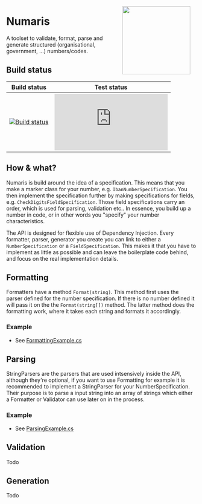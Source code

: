 <img align="right" style="margin: 16px;" src="https://github.com/KodeFoxx/Numaris/blob/master/Resources/Images/logo-numaris.png?raw=true" width=180 height=180/>

# Numaris
A toolset to validate, format, parse and generate structured (organisational, government, ...) numbers/codes.


## Build status
Build status | Test status
--- | --- 
[![Build status](https://ci.appveyor.com/api/projects/status/ylx7kd61ro7cqbpu/branch/master?svg=true)](https://ci.appveyor.com/project/aredfox/numaris/branch/master) | [![Test status](http://flauschig.ch/batch.php?type=tests&account=aredfox&slug=numaris)](https://ci.appveyor.com/project/aredfox/numaris/build/tests)

## How & what?
Numaris is build around the idea of a specification. This means that you make a marker class for your number, e.g. `IbanNumberSpecification`. You then implement the specification further by making specifications for fields, e.g. `CheckDigitsFieldSpecification`. Those field specifications carry an order, which is used for parsing, validation etc.. In essence, you build up a number in code, or in other words you "specify" your number characteristics.

The API is designed for flexible use of Dependency Injection. Every formatter, parser, generator you create you can link to either a `NumberSpecification` or a `FieldSpecification`. This makes it that you have to implement as little as possible and can leave the boilerplate code behind, and focus on the real implementation details.

## Formatting
Formatters have a method `Format(string)`. This method first uses the parser defined for the number specification. If there is no number defined it will pass it on the the `Format(string[])` method. The latter method does the formatting work, where it takes each string and formats it accordingly.
### Example
- See [FormattingExample.cs](https://github.com/KodeFoxx/Numaris/blob/master/Examples/Kf.Numaris.Examples.ConsoleApplication/Implementation/FormattingExample.cs)

## Parsing
StringParsers are the parsers that are used intsensively inside the API, although they're optional, if you want to use Formatting for example it is recommended to implement a StringParser for your NumberSpecification. Their purpose is to parse a input string into an array of strings which either a Formatter or Validator can use later on in the process.
### Example
- See [ParsingExample.cs](https://github.com/KodeFoxx/Numaris/blob/master/Examples/Kf.Numaris.Examples.ConsoleApplication/Implementation/ParsingExample.cs)

## Validation
Todo

## Generation
Todo
